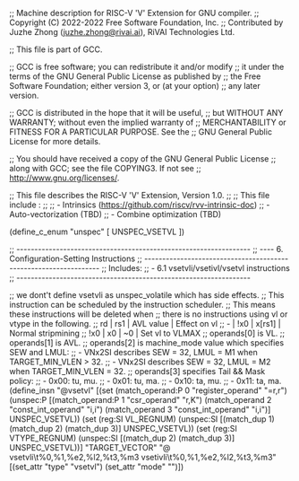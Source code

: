 ;; Machine description for RISC-V 'V' Extension for GNU compiler.
;; Copyright (C) 2022-2022 Free Software Foundation, Inc.
;; Contributed by Juzhe Zhong (juzhe.zhong@rivai.ai), RiVAI Technologies Ltd.

;; This file is part of GCC.

;; GCC is free software; you can redistribute it and/or modify
;; it under the terms of the GNU General Public License as published by
;; the Free Software Foundation; either version 3, or (at your option)
;; any later version.

;; GCC is distributed in the hope that it will be useful,
;; but WITHOUT ANY WARRANTY; without even the implied warranty of
;; MERCHANTABILITY or FITNESS FOR A PARTICULAR PURPOSE.  See the
;; GNU General Public License for more details.

;; You should have received a copy of the GNU General Public License
;; along with GCC; see the file COPYING3.  If not see
;; <http://www.gnu.org/licenses/>.

;; This file describes the RISC-V 'V' Extension, Version 1.0.
;;
;; This file include :
;;
;; - Intrinsics (https://github.com/riscv/rvv-intrinsic-doc)
;; - Auto-vectorization (TBD)
;; - Combine optimization (TBD)

(define_c_enum "unspec" [
  UNSPEC_VSETVL
])

;; -----------------------------------------------------------------
;; ---- 6. Configuration-Setting Instructions
;; -----------------------------------------------------------------
;; Includes:
;; - 6.1 vsetvli/vsetivl/vsetvl instructions
;; -----------------------------------------------------------------

;; we dont't define vsetvli as unspec_volatile which has side effects.
;; This instruction can be scheduled by the instruction scheduler.
;; This means these instructions will be deleted when
;; there is no instructions using vl or vtype in the following.
;; rd  | rs1 | AVL value | Effect on vl
;; -   | !x0 | x[rs1]    | Normal stripmining
;; !x0 | x0  | ~0        | Set vl to VLMAX
;; operands[0] is VL.
;; operands[1] is AVL.
;; operands[2] is machine_mode value which specifies SEW and LMUL:
;;  - VNx2SI describes SEW = 32, LMUL = M1 when TARGET_MIN_VLEN > 32.
;;  - VNx2SI describes SEW = 32, LMUL = M2 when TARGET_MIN_VLEN = 32.
;; operands[3] specifies Tail && Mask policy:
;;  - 0x00: tu, mu.
;;  - 0x01: tu, ma.
;;  - 0x10: ta, mu.
;;  - 0x11: ta, ma.
(define_insn "@vsetvl<mode>"
  [(set (match_operand:P 0 "register_operand" "=r,r")
        (unspec:P [(match_operand:P 1 "csr_operand" "r,K")
                   (match_operand 2 "const_int_operand" "i,i")
                   (match_operand 3 "const_int_operand" "i,i")] UNSPEC_VSETVL))
   (set (reg:SI VL_REGNUM)
        (unspec:SI [(match_dup 1)
                    (match_dup 2)
                    (match_dup 3)] UNSPEC_VSETVL))
   (set (reg:SI VTYPE_REGNUM)
        (unspec:SI [(match_dup 2)
                    (match_dup 3)] UNSPEC_VSETVL))]
  "TARGET_VECTOR"
  "@
   vsetvli\t%0,%1,%e2,%l2,%t3,%m3
   vsetivli\t%0,%1,%e2,%l2,%t3,%m3"
  [(set_attr "type" "vsetvl")
   (set_attr "mode" "<MODE>")])